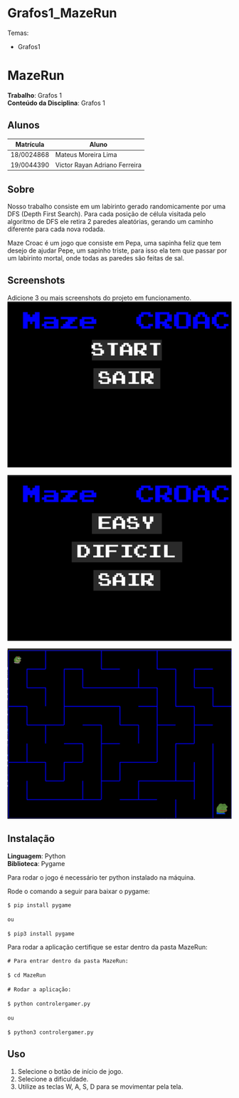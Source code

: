 # Grafos1_MazeRun
Temas:
 - Grafos1
 
# MazeRun

**Trabalho**: Grafos 1<br>
**Conteúdo da Disciplina**: Grafos 1<br>

## Alunos
|Matrícula | Aluno |
| -- | -- |
| 18/0024868  |  Mateus Moreira Lima |
| 19/0044390  |  Victor Rayan Adriano Ferreira  |

## Sobre 
Nosso trabalho consiste em um labirinto gerado randomicamente por uma DFS (Depth First Search). Para cada posição de célula visitada pelo algoritmo de DFS ele retira 2 paredes aleatórias, gerando um caminho diferente para cada nova rodada.

Maze Croac é um jogo que consiste em Pepa, uma sapinha feliz que tem desejo de ajudar Pepe, um sapinho triste, para isso ela tem que passar por um labirinto mortal, onde todas as paredes são feitas de sal.

## Screenshots
Adicione 3 ou mais screenshots do projeto em funcionamento.
![Tela inicial jogo](./MazeRun/assets/telaInicial.png)

![Tela seleção dificuldade](./MazeRun/assets/telaDificuldade.png)

![Tela gameplay](./MazeRun/assets/telaJogo.png)

## Instalação 
**Linguagem**: Python<br>
**Biblioteca**: Pygame<br>

Para rodar o jogo é necessário ter python instalado na máquina.

Rode o comando a seguir para baixar o pygame:
```
$ pip install pygame

ou

$ pip3 install pygame
```

Para rodar a aplicação certifique se estar dentro da pasta MazeRun:

```
# Para entrar dentro da pasta MazeRun:

$ cd MazeRun

# Rodar a aplicação:

$ python controlergamer.py

ou

$ python3 controlergamer.py
```


## Uso

1. Selecione o botão de início de jogo.
2. Selecione a dificuldade.
3. Utilize as teclas W, A, S, D para se movimentar pela tela.
